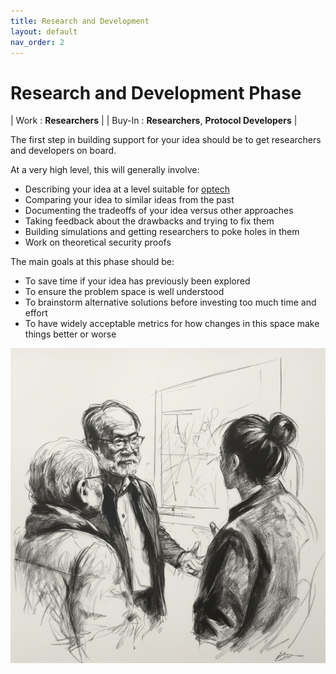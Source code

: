 ```yaml
---
title: Research and Development
layout: default
nav_order: 2
---
```


# Research and Development Phase

| Work : **Researchers** |
| Buy-In : **Researchers**, **Protocol Developers** |

The first step in building support for your idea should be to get
researchers and developers on board.

At a very high level, this will generally involve:

 * Describing your idea at a level suitable for [optech](https://bitcoinops.org/)
 * Comparing your idea to similar ideas from the past
 * Documenting the tradeoffs of your idea versus other approaches
 * Taking feedback about the drawbacks and trying to fix them
 * Building simulations and getting researchers to poke holes in them
 * Work on theoretical security proofs

The main goals at this phase should be:

 * To save time if your idea has previously been explored
 * To ensure the problem space is well understood
 * To brainstorm alternative solutions before investing too much time and effort
 * To have widely acceptable metrics for how changes in this space make things
   better or worse

![](img/rnd.jpg)
